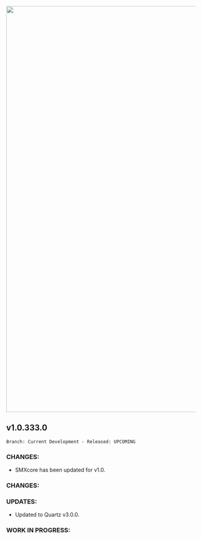 <p align="center">
  <img src="https://7dtd-community.s3.us-east-2.amazonaws.com/monthly_2022_01/a20_banner_forum.png.35ab78c870a912989f716f892c664a60.png" width="1080" title="SMX">
</p>

## **v1.0.333.0**

`Branch: Current Development - Released: UPCOMING`

### CHANGES:
- SMXcore has been updated for v1.0.

### CHANGES:

### UPDATES:
- Updated to Quartz v3.0.0.

### WORK IN PROGRESS:

